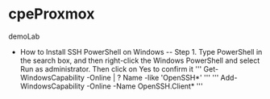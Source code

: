 # cpeProxmox
demoLab

- How to Install SSH PowerShell on Windows 
-- Step 1. Type PowerShell in the search box, and then right-click the Windows PowerShell and select Run as administrator. Then click on Yes to confirm it
'''
Get-WindowsCapability -Online | ? Name -like 'OpenSSH*'
'''
'''
Add-WindowsCapability -Online -Name OpenSSH.Client*
'''

